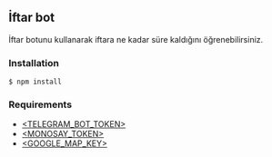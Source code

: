 ## İftar bot

İftar botunu kullanarak iftara ne kadar süre kaldığını öğrenebilirsiniz.

### Installation

```
$ npm install
```

### Requirements

- [<TELEGRAM_BOT_TOKEN>](https://telegram.me/BotFather)
- [<MONOSAY_TOKEN>](https://monosay.com)
- [<GOOGLE_MAP_KEY>](https://developers.google.com/maps/documentation/geocoding/intro)
